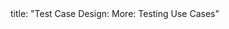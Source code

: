 <frontmatter>
title: "Test Case Design: More: Testing Use Cases"
</frontmatter>

<include src="unit-inPage-asFlat.md" boilerplate />

